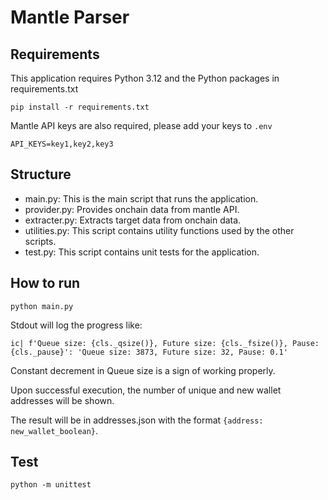 # Mantle Parser

## Requirements

This application requires Python 3.12 and the Python packages in requirements.txt

```
pip install -r requirements.txt
```

Mantle API keys are also required, please add your keys to `.env`
```
API_KEYS=key1,key2,key3
```

## Structure
  - main.py: This is the main script that runs the application.
  - provider.py: Provides onchain data from mantle API.
  - extracter.py: Extracts target data from onchain data.
  - utilities.py: This script contains utility functions used by the other scripts.
  - test.py: This script contains unit tests for the application.

## How to run
```
python main.py
```
Stdout will log the progress like:

`ic| f'Queue size: {cls._qsize()}, Future size: {cls._fsize()}, Pause: {cls._pause}': 'Queue size: 3873, Future size: 32, Pause: 0.1'`

Constant decrement in Queue size is a sign of working properly.

Upon successful execution, the number of unique and new wallet addresses will be shown.

The result will be in addresses.json with the format `{address: new_wallet_boolean}`.

## Test
```
python -m unittest
```